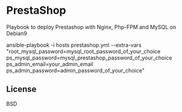 PrestaShop
==========

Playbook to deploy Prestashop with Nginx, Php-FPM and MySQL on Debian9

ansible-playbook -i hosts prestashop.yml --extra-vars "root_mysql_password=mysql_root_password_of_your_choice ps_mysql_password=mysql_prestashop_password_of_your_choice ps_admin_email=your_admin_email ps_admin_password=admin_password_of_your_choice"

License
-------

BSD
